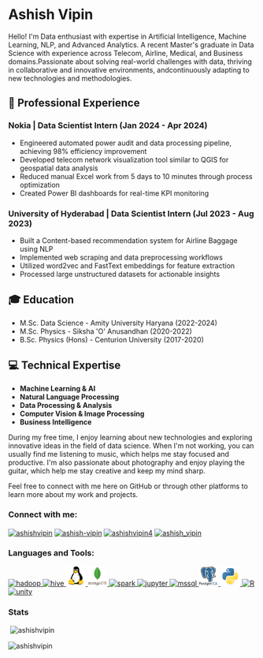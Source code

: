 # Ashish Vipin

Hello! I'm Data enthusiast with expertise in Artificial Intelligence, Machine Learning, NLP, and Advanced Analytics. A recent Master's graduate in Data Science with experience across Telecom, Airline, Medical, and Business domains.Passionate about solving real-world challenges with data, thriving in collaborative and innovative environments, andcontinuously adapting to new technologies and methodologies.

## 🚀 Professional Experience

### Nokia | Data Scientist Intern (Jan 2024 - Apr 2024)
- Engineered automated power audit and data processing pipeline, achieving 98% efficiency improvement
- Developed telecom network visualization tool similar to QGIS for geospatial data analysis
- Reduced manual Excel work from 5 days to 10 minutes through process optimization
- Created Power BI dashboards for real-time KPI monitoring

### University of Hyderabad | Data Scientist Intern (Jul 2023 - Aug 2023)
- Built a Content-based recommendation system for Airline Baggage using NLP
- Implemented web scraping and data preprocessing workflows
- Utilized word2vec and FastText embeddings for feature extraction
- Processed large unstructured datasets for actionable insights

## 🎓 Education
- M.Sc. Data Science - Amity University Haryana (2022-2024)
- M.Sc. Physics - Siksha 'O' Anusandhan (2020-2022)
- B.Sc. Physics (Hons) - Centurion University (2017-2020)

## 💻 Technical Expertise

- **Machine Learning & AI**
- **Natural Language Processing**
- **Data Processing & Analysis**
- **Computer Vision & Image Processing**
- **Business Intelligence**

During my free time, I enjoy learning about new technologies and exploring innovative ideas in the field of data science. When I'm not working, you can usually find me listening to music, which helps me stay focused and productive. I'm also passionate about photography and enjoy playing the guitar, which help me stay creative and keep my mind sharp.

Feel free to connect with me here on GitHub or through other platforms to learn more about my work and projects.

<h3 align="left">Connect with me:</h3>
<p align="left">
<a href="https://linkedin.com/in/ashishvipin" target="blank"><img align="center" src="https://raw.githubusercontent.com/rahuldkjain/github-profile-readme-generator/master/src/images/icons/Social/linked-in-alt.svg" alt="ashishvipin" height="27" width="36" /></a>
<a href="https://stackoverflow.com/users/20487903/ashish-vipin" target="blank"><img align="center" src="https://raw.githubusercontent.com/rahuldkjain/github-profile-readme-generator/master/src/images/icons/Social/stack-overflow.svg" alt="ashish-vipin" height="27" width="36" /></a>
<a href="https://twitter.com/ashishvipin4" target="blank"><img align="center" src="https://raw.githubusercontent.com/rahuldkjain/github-profile-readme-generator/master/src/images/icons/Social/twitter.svg" alt="ashishvipin4" height="27" width="36" /></a>
<a href="https://instagram.com/ashish_vipin" target="blank"><img align="center" src="https://raw.githubusercontent.com/rahuldkjain/github-profile-readme-generator/master/src/images/icons/Social/instagram.svg" alt="ashish_vipin" height="27" width="36" /></a>
</p>

<h3 align="left">Languages and Tools:</h3>
<p align="left"> <a href="https://hadoop.apache.org/" target="_blank" rel="noreferrer"> <img src="https://www.vectorlogo.zone/logos/apache_hadoop/apache_hadoop-icon.svg" alt="hadoop" width="40" height="40"/> </a> <a href="https://hive.apache.org/" target="_blank" rel="noreferrer"> <img src="https://www.vectorlogo.zone/logos/apache_hive/apache_hive-icon.svg" alt="hive" width="40" height="40"/> </a> <a href="https://www.linux.org/" target="_blank" rel="noreferrer"> <img src="https://raw.githubusercontent.com/devicons/devicon/master/icons/linux/linux-original.svg" alt="linux" width="40" height="40"/> </a> <a href="https://www.mongodb.com/" target="_blank" rel="noreferrer"> <img src="https://raw.githubusercontent.com/devicons/devicon/master/icons/mongodb/mongodb-original-wordmark.svg" alt="mongodb" width="40" height="40"/> </a> <a href="https://spark.apache.org/" target="_blank" rel="noreferrer"> <img src="https://www.vectorlogo.zone/logos/apache_spark/apache_spark-icon.svg" alt="spark" width="40" height="40"/> </a> <a href="https://jupyter.org/" target="_blank" rel="noreferrer"> <img src="https://www.vectorlogo.zone/logos/jupyter/jupyter-icon.svg" alt="jupyter" width="40" height="40"/> </a> </a> <a href="https://www.microsoft.com/en-us/sql-server" target="_blank" rel="noreferrer"> <img src="https://www.svgrepo.com/show/303229/microsoft-sql-server-logo.svg" alt="mssql" width="40" height="40"/> </a> <a href="https://www.postgresql.org" target="_blank" rel="noreferrer"> <img src="https://raw.githubusercontent.com/devicons/devicon/master/icons/postgresql/postgresql-original-wordmark.svg" alt="postgresql" width="40" height="40"/> </a> <a href="https://www.python.org" target="_blank" rel="noreferrer"> <img src="https://raw.githubusercontent.com/devicons/devicon/master/icons/python/python-original.svg" alt="python" width="40" height="40"/> </a> <a href="https://www.r-project.org/" target="_blank" rel="noreferrer"> <img src="https://www.vectorlogo.zone/logos/r-project/r-project-icon.svg" alt="R" width="40" height="40"/> </a> <a href="https://unity.com/" target="_blank" rel="noreferrer"> <img src="https://www.vectorlogo.zone/logos/unity3d/unity3d-icon.svg" alt="unity" width="40" height="40"/> </a> </p>

### Stats

<p>&nbsp;<img align="center" src="https://github-readme-stats.vercel.app/api?username=ashishvipin&show_icons=true&theme=github_dark" alt="ashishvipin" /></p>

<p><img align="center" src="https://github-readme-streak-stats.herokuapp.com/?user=ashishvipin&theme=github_dark_blue" alt="ashishvipin" /></p>
